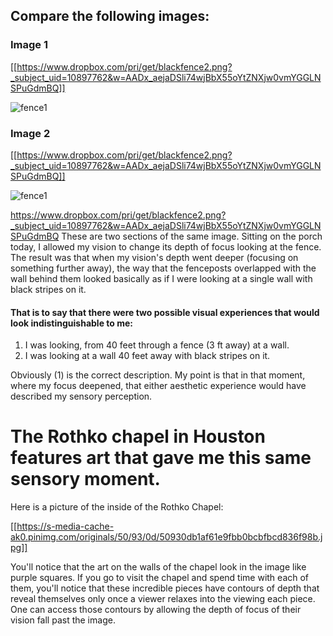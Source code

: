 ## Compare the following images:

### Image 1

[[https://www.dropbox.com/pri/get/blackfence2.png?_subject_uid=10897762&w=AADx_aejaDSli74wjBbX55oYtZNXjw0vmYGGLNSPuGdmBQ]]

<img src="https://www.dropbox.com/pri/get/blackfence2.png?_subject_uid=10897762&w=AADx_aejaDSli74wjBbX55oYtZNXjw0vmYGGLNSPuGdmBQ" alt="fence1" class="inline"/>

### Image 2

[[https://www.dropbox.com/pri/get/blackfence2.png?_subject_uid=10897762&w=AADx_aejaDSli74wjBbX55oYtZNXjw0vmYGGLNSPuGdmBQ]]

<img src="https://www.dropbox.com/pri/get/blackfence2.png?_subject_uid=10897762&w=AADx_aejaDSli74wjBbX55oYtZNXjw0vmYGGLNSPuGdmBQ" alt="fence1" class="inline"/>


https://www.dropbox.com/pri/get/blackfence2.png?_subject_uid=10897762&w=AADx_aejaDSli74wjBbX55oYtZNXjw0vmYGGLNSPuGdmBQ
These are two sections of the same image. Sitting on the porch today, I allowed my vision to change its depth of focus looking at the fence. The result was that when my vision's depth went deeper (focusing on something further away), the way that the fenceposts overlapped with the wall behind them looked basically as if I were looking at a single wall with black stripes on it.

#### That is to say that there were two possible visual experiences that would look indistinguishable to me:
1. I was looking, from 40 feet through a fence (3 ft away) at a wall.
2. I was looking at a wall 40 feet away with black stripes on it.

Obviously (1) is the correct description. My point is that in that moment, where my focus deepened, that either aesthetic experience would have described my sensory perception.

# The Rothko chapel in Houston features art that gave me this same sensory moment.

Here is a picture of the inside of the Rothko Chapel: 

[[https://s-media-cache-ak0.pinimg.com/originals/50/93/0d/50930db1af61e9fbb0bcbfbcd836f98b.jpg]]

You'll notice that the art on the walls of the chapel look in the image like purple squares. If you go to visit the chapel and spend time with each of them, you'll notice that these incredible pieces have contours of depth that reveal themselves only once a viewer relaxes into the viewing each piece. One can access those contours by allowing the depth of focus of their vision fall past the image.